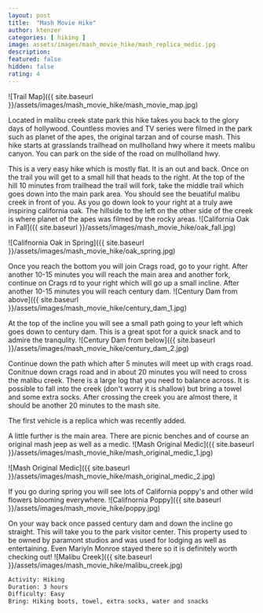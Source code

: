 ```yaml
---
layout: post
title:  "Mash Movie Hike"
author: ktenzer
categories: [ hiking ]
image: assets/images/mash_movie_hike/mash_replica_medic.jpg
description: 
featured: false
hidden: false
rating: 4
---
```

![Trail Map]({{ site.baseurl }}/assets/images/mash_movie_hike/mash_movie_map.jpg)

Located in malibu creek state park this hike takes you back to the glory days of hollywood. Countless movies and TV series were filmed in the park such as planet of the apes, the original tarzan and of course mash. This hike starts at grasslands trailhead on mullholland hwy where it meets malibu canyon. You can park on the side of the road on mullholland hwy.

This is a very easy hike which is mostly flat. It is an out and back. Once on the trail you will get to a small hill that heads to the right. At the top of the hill 10 minutes from trailhead the trail will fork, take the middle trail which goes down into the main park area. You should see the beuatiful malibu creek in front of you. As you go down look to your right at a truly awe inspiring california oak. The hillside to the left on the other side of the creek is where planet of the apes was filmed by the rocky areas.
![California Oak in Fall]({{ site.baseurl }}/assets/images/mash_movie_hike/oak_fall.jpg)

![Califnornia Oak in Spring]({{ site.baseurl }}/assets/images/mash_movie_hike/oak_spring.jpg)

Once you reach the bottom you will join Crags road, go to your right. After another 10-15 minutes you will reach the main area and another fork, continue on Crags rd to your right which will go up a small incline. After another 10-15 minutes you will reach century dam.
![Century Dam from above]({{ site.baseurl }}/assets/images/mash_movie_hike/century_dam_1.jpg)

At the top of the incline you will see a small path going to your left which goes down to century dam. This is a great spot for a quick snack and to admire the tranqulity.
![Century Dam from below]({{ site.baseurl }}/assets/images/mash_movie_hike/century_dam_2.jpg)

Continue down the path which after 5 minutes will meet up with crags road. Conitnue down crags road and in about 20 minutes you will need to cross the malibu creek. There is a large log that you need to balance across. It is possible to fall into the creek (don't worry it is shallow) but bring a towel and some extra socks. After crossing the creek you are almost there, it should be another 20 minutes to the mash site.

The first vehicle is a replica which was recently added.

A little further is the main area. There are picnic benches and of course an original mash jeep as well as a medic.
![Mash Original Medic]({{ site.baseurl }}/assets/images/mash_movie_hike/mash_original_medic_1.jpg)

![Mash Original Medic]({{ site.baseurl }}/assets/images/mash_movie_hike/mash_original_medic_2.jpg)

If you go during spring you will see lots of California poppy's and other wild flowers blooming everywhere.
![Califnornia Poppy]({{ site.baseurl }}/assets/images/mash_movie_hike/poppy.jpg)

On your way back once passed century dam and down the incline go straight. This will take you to the park visitor center. This property used to be owned by paramont studios and was used for lodging as well as entertaining. Even Mariyln Monroe stayed there so it is definitely worth checking out!
![Malibu Creek]({{ site.baseurl }}/assets/images/mash_movie_hike/malibu_creek.jpg)

```html
Activity: Hiking
Duration: 3 hours
Difficulty: Easy
Bring: Hiking boots, towel, extra socks, water and snacks
```

